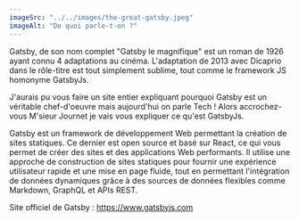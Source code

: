 ```yaml
---
imageSrc: "../../images/the-great-gatsby.jpeg"
imageAlt: "De quoi parle-t-on ?"
---
```


Gatsby, de son nom complet "Gatsby le magnifique" est un roman de 1926 ayant connu 4 adaptations au cinéma. L'adaptation de 2013 avec Dicaprio dans le rôle-titre est tout simplement sublime, tout comme le framework JS homonyme GatsbyJs. 

J'aurais pu vous faire un site entier expliquant pourquoi Gatsby est un véritable chef-d'oeuvre mais aujourd'hui on parle Tech ! Alors accrochez-vous M'sieur Journet je vais vous expliquer ce qu'est GatsbyJs. 

Gatsby est un framework de développement Web permettant la création de sites statiques. Ce dernier est open source et basé sur React, ce qui vous permet de créer des sites et des applications Web performants. Il utilise une approche de construction de sites statiques pour fournir une expérience utilisateur rapide et une mise en page fluide, tout en permettant l'intégration de données dynamiques grâce à des sources de données flexibles comme Markdown, GraphQL et APIs REST.

Site officiel de Gatsby : https://www.gatsbyjs.com